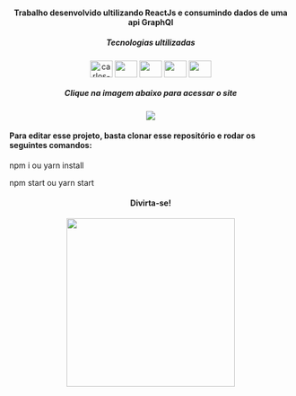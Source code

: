 <h4 align="center">Trabalho desenvolvido ultilizando ReactJs e consumindo dados de uma api GraphQl</h4>
<div align="center">
  <h5>Tecnologias ultilizadas</h5>
  <img align="center" alt="carlos-JS" height ="30" width="40 "src="https://cdn.jsdelivr.net/gh/devicons/devicon/icons/javascript/javascript-original.svg" />
  <img align="center" height ="30" width="40 "src="https://cdn.jsdelivr.net/gh/devicons/devicon/icons/css3/css3-original.svg" />
  <img align="center" height ="30" width="40 "src="https://cdn.jsdelivr.net/gh/devicons/devicon/icons/react/react-original.svg" />
  <img align="center" height ="30" width="40 "src="https://cdn.jsdelivr.net/gh/devicons/devicon/icons/sass/sass-original.svg" />
  <img align="center" height ="30" width="40 "src="https://cdn.jsdelivr.net/gh/devicons/devicon/icons/graphql/graphql-plain-wordmark.svg" />
  <h5>Clique na imagem abaixo para acessar o site</h5>
  <a href="https://rick-and-morty93.netlify.app/" target="_blank"><img src="https://user-images.githubusercontent.com/50087300/170376535-d83a6622-a923-496c-b554-42f57f7ce165.png" target="_blank"/></a>
</div>
<h4>Para editar esse projeto, basta clonar esse repositório e rodar os seguintes comandos:</h4>
<p>npm i ou yarn install</p>
<p>npm start ou yarn start</p>
<h4 align="center">Divirta-se!</h4>
<div align="center">
  <img align="center" height ="300" src="https://user-images.githubusercontent.com/50087300/170379050-8f721a4b-c1a5-40de-b07a-dbfd8b23654e.gif" />
</div>
